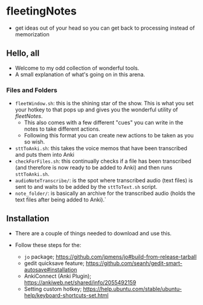 # fleetingNotes
- get ideas out of your head so you can get back to processing instead of memorization

## Hello, all
- Welcome to my odd collection of wonderful tools.
- A small explanation of what's going on in this arena.

### Files and Folders
- `fleetWindow.sh`: this is the shining star of the show. This is what you set your hotkey to that pops up and gives you the wonderful utility of *fleetNotes*.
	- This also comes with a few different "cues" you can write in the notes to take different actions.
	- Following this format you can create new actions to be taken as you so wish.
- `sttToAnki.sh`: this takes the voice memos that have been transcribed and puts them into Anki
- `checkForFiles.sh`: this continually checks if a file has been transcribed (and therefore is now ready to be added to Anki) and then runs `sttToAnki.sh`.
- `audioNoteTranscribe/`: is the spot where transcribed audio (text files) is sent to and waits to be added by the `sttToText.sh` script.
- `note_folder/`: is basically an archive for the transcribed audio (holds the text files after being added to Anki).`

## Installation
- There are a couple of things needed to download and use this.

- Follow these steps for the:
	- `jo` package;                 https://github.com/jpmens/jo#build-from-release-tarball
	- gedit quicksave feature;      https://github.com/seanh/gedit-smart-autosave#installation
	- AnkiConnect (Anki Plugin);    https://ankiweb.net/shared/info/2055492159
	- Setting custom hotkey;        https://help.ubuntu.com/stable/ubuntu-help/keyboard-shortcuts-set.html

